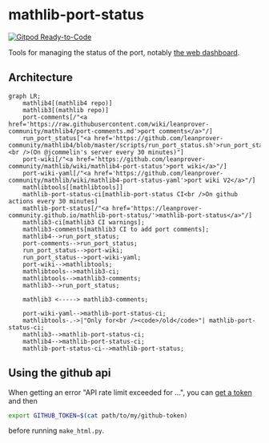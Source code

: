 # mathlib-port-status

[![Gitpod Ready-to-Code](https://img.shields.io/badge/Gitpod-ready--to--code-blue?logo=gitpod)](https://gitpod.io/#https://github.com/leanprover-community/mathlib-port-status)

Tools for managing the status of the port, notably [the web dashboard](https://leanprover-community.github.io/mathlib-port-status/).

## Architecture

```mermaid
graph LR;
    mathlib4[(mathlib4 repo)]
    mathlib3[(mathlib repo)]
    port-comments[/"<a href='https://raw.githubusercontent.com/wiki/leanprover-community/mathlib4/port-comments.md'>port comments</a>"/]
    run_port_status["<a href='https://github.com/leanprover-community/mathlib4/blob/master/scripts/run_port_status.sh'>run_port_status.sh</a><br />(On @jcommelin's server every 30 minutes)"]
    port-wiki[/"<a href='https://github.com/leanprover-community/mathlib/wiki/mathlib4-port-status'>port wiki</a>"/]
    port-wiki-yaml[/"<a href='https://github.com/leanprover-community/mathlib/wiki/mathlib4-port-status-yaml'>port wiki V2</a>"/]
    mathlibtools[[mathlibtools]]
    mathlib-port-status-ci[mathlib-port-status CI<br />On github actions every 30 minutes]
    mathlib-port-status[/"<a href='https://leanprover-community.github.io/mathlib-port-status/'>mathlib-port-status</a>"/]
    mathlib3-ci[mathlib3 CI warnings];
    mathlib3-comments[mathlib3 CI to add port comments];
    mathlib4-->run_port_status;
    port-comments-->run_port_status;
    run_port_status-->port-wiki;
    run_port_status-->port-wiki-yaml;
    port-wiki-->mathlibtools;
    mathlibtools-->mathlib3-ci;
    mathlibtools-->mathlib3-comments;
    mathlib3-->run_port_status;

    mathlib3 <-----> mathlib3-comments;

    port-wiki-yaml-->mathlib-port-status-ci;
    mathlibtools-.->|"Only for<br /><code>/old</code>"| mathlib-port-status-ci;
    mathlib3-->mathlib-port-status-ci;
    mathlib4-->mathlib-port-status-ci;
    mathlib-port-status-ci-->mathlib-port-status;
```

## Using the github api

When getting an error "API rate limit exceeded for ...", you can [get a token](https://github.com/settings/tokens)
and then
```bash
export GITHUB_TOKEN=$(cat path/to/my/github-token)
```
before running `make_html.py`.
